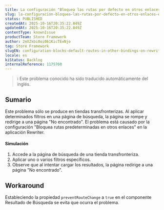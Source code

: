 ```yaml
---
title: La configuración "Bloquea las rutas por defecto en otros enlaces" en Rewriter puede conducir a la página 'No encontrado' después de aplicar los filtros.
slug: la-configuracion-bloquea-las-rutas-por-defecto-en-otros-enlaces-en-rewriter-puede-conducir-a-la-pagina-no-encontrado-despues-de-aplicar-los-filtros
status: PUBLISHED
createdAt: 2025-10-16T20:35:22.849Z
updatedAt: 2025-10-16T20:35:22.849Z
contentType: knownIssue
productTeam: Store Framework
author: 2mXZkbi0oi061KicTExNjo
tag: Store Framework
slugEN: configuration-blocks-default-routes-in-other-bindings-on-rewriter-can-lead-to-not-found-page-after-applying-filters
locale: es
kiStatus: Backlog
internalReference: 1175760
---
```


>ℹ️ Este problema conocido ha sido traducido automáticamente del inglés.

## Sumario


Este problema sólo se produce en tiendas transfronterizas. Al aplicar determinados filtros en una página de búsqueda, la página se rompe y redirige a una página "No encontrado". El problema está causado por la configuración "Bloquea rutas predeterminadas en otros enlaces" en la aplicación Rewriter.


#### Simulación



1. Accede a la página de búsqueda de una tienda transfronteriza.
2. Aplicar uno o varios filtros específicos.
3. Observe que al intentar cargar los resultados, la página redirige a una página "No encontrado".

## Workaround


Estableciendo la propiedad `preventRouteChange` a `true` en el componente Resultado de Búsqueda se evita que ocurra el problema.



